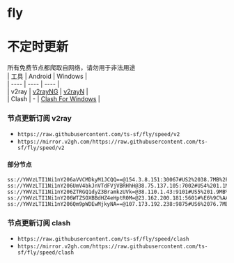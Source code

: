 # fly
# 不定时更新
所有免费节点都爬取自网络，请勿用于非法用途  
|  工具  | Android  | Windows  |  
|  ----  | ----   | ----  |  
| v2ray  | [v2rayNG](https://github.com/2dust/v2rayNG/releases) | [v2rayN](https://github.com/2dust/v2rayN/releases) |  
| Clash  | - | [Clash For Windows](https://github.com/2dust/clashN/releases) | 
  
### 节点更新订阅  v2ray
- `https://raw.githubusercontent.com/ts-sf/fly/speed/v2`  
- `https://mirror.v2gh.com/https://raw.githubusercontent.com/ts-sf/fly/speed/v2`  

#### 部分节点  
``` 
ss://YWVzLTI1Ni1nY206aVVCMDkyM1JCQQ==@154.3.8.151:30067#US2%2038.7MB%2Fs
ss://YWVzLTI1Ni1nY206UmV4bkJnVTdFVjVBRHhH@38.75.137.105:7002#US4%201.1MB%2Fs
ss://YWVzLTI1Ni1nY206ZTRGQ1dyZ3BramkzUVk=@38.110.1.43:9101#US5%201.9MB%2Fs
ss://YWVzLTI1Ni1nY206WTZSOXBBdHZ4eHptR0M=@23.162.200.181:5601#%E6%9C%AA%E7%9F%A58%201.6MB%2Fs
ss://YWVzLTI1Ni1nY206Qm9pWDEwMjkyNA==@107.173.192.238:9875#US6%2076.7MB%2Fs
```
### 节点更新订阅  clash
- `https://raw.githubusercontent.com/ts-sf/fly/speed/clash`  
- `https://mirror.v2gh.com/https://raw.githubusercontent.com/ts-sf/fly/speed/clash`  


